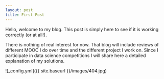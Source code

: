 ```yaml
---
layout: post
title: First Post
---
```


Hello, welcome to my blog. This post is simply here to see if it is working correctly (or at all!).

There is nothing of real interest for now. That blog will include reviews of different MOOC I do over time and the different project I work on. Since I participate in data science competitions I will share here a detailed explanation of my solutions. 

![_config.yml]({{ site.baseurl }}/images/404.jpg)

